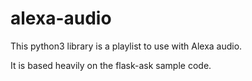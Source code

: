 # alexa-audio

This python3 library is a playlist to use with Alexa audio.

It is based heavily on the flask-ask sample code.
